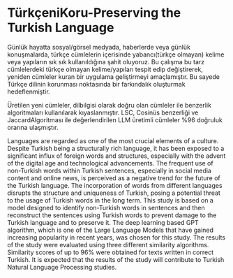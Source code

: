 # TürkçeniKoru-Preserving the Turkish Language
Günlük hayatta sosyal/görsel medyada, haberlerde veya günlük konuşmalarda, türkçe cümlelerin içerisinde yabancı(türkçe olmayan) kelime veya yapıların sık  sık kullanıldığına şahit oluyoruz.
Bu çalışma bu tarz cümlelerdeki türkçe olmayan kelime/yapıları tespit edip değiştirerek, yeniden cümleler kuran bir uygulama geliştirmeyi amaçlamıştır.
Bu sayede Türkçe dilinin korunması noktasında bir farkındalık oluşturmak hedeflenmiştir.

Üretilen yeni cümleler, dilbilgisi olarak doğru olan cümleler ile benzerlik algoritmaları kullanılarak kıyaslanmıştır.
LSC, Cosinüs benzerliği ve JaccardAlgoritması ile değerlendirilen LLM üretimli cümleler %96 doğruluk orarına ulaşmıştır.


Languages are regarded as one of the most crucial elements of a culture. Despite Turkish being a structurally rich language, it has been exposed to a significant influx of foreign words and structures, especially with the advent of the digital age and technological advancements.  The frequent use of non-Turkish words within Turkish sentences, especially in social media content and online news, is perceived as a negative trend for the future of the Turkish language. The incorporation of words from different languages disrupts the structure and uniqueness of Turkish, posing a potential threat to the usage of Turkish words in the long term. This study is based on a model designed to identify non-Turkish words in sentences and then reconstruct the sentences using Turkish words to prevent damage to the Turkish language and to preserve it. The deep learning based GPT algorithm, which is one of the Large Language Models that have gained increasing popularity in recent years, was chosen for this study. The results of the study were evaluated using three different similarity algorithms. Similarity scores of up to 96% were obtained for texts written in correct Turkish. It is expected that the results of the study will contribute to Turkish Natural Language Processing studies. 
